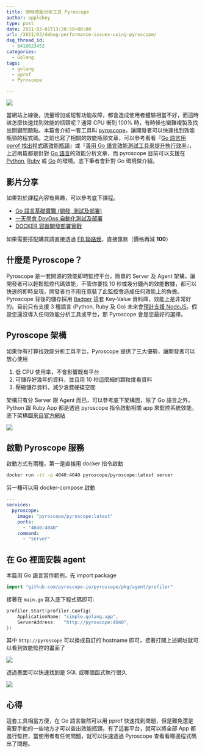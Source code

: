 ```yaml
---
title: 即時效能分析工具 Pyroscope
author: appleboy
type: post
date: 2021-03-01T13:20:59+00:00
url: /2021/03/debug-performance-issues-using-pyroscope/
dsq_thread_id:
  - 8418623452
categories:
  - Golang
tags:
  - golang
  - pprof
  - Pyroscope

---
```

![][1]

當網站上線後，流量增加或短暫功能故障，都會造成使用者體驗相當不好，而這時該怎麼快速找到效能的瓶頸呢？通常 CPU 衝到 100% 時，有時候也蠻難複製及找出關鍵問題點。本篇會介紹一套工具叫 [pyroscope][2]，讓開發者可以快速找到效能瓶頸的程式碼。之前也寫了相關的效能瓶頸文章，可以參考看看『[Go 語言用 pprof 找出程式碼效能瓶頸][3]』或『[善用 Go 語言效能測試工具來提升執行效率][4]』，上述兩篇都是針對 [Go 語言][5]的效能分析文章，而 pyroscope 目前可以支援在 [Python][6], [Ruby][7] 或 [Go][5] 的環境。底下筆者會針對 Go 環境做介紹。

<!--more-->

## 影片分享

如果對於課程內容有興趣，可以參考底下課程。

  * [Go 語言基礎實戰 (開發, 測試及部署)][8]
  * [一天學會 DevOps 自動化測試及部署][9]
  * [DOCKER 容器開發部署實戰][10]

如果需要搭配購買請直接透過 [FB 聯絡我][11]，直接匯款（價格再減 **100**）

## 什麼是 Pyroscope？

Pyroscope 是一套開源的效能即時監控平台，簡單的 Server 及 Agent 架構，讓開發者可以輕鬆監控代碼效能，不管你要找 10 秒或幾分鐘內的效能數據，都可以快速的即時呈現，開發者也不用在意裝了此監控會造成任何效能上的負擔。Pyroscope 背後的儲存採用 [Badger][12] 這套 Key-Value 資料庫，效能上是非常好的。目前只有支援 3 種語言 (Python, Ruby 及 Go) 未來會[預計支援 NodeJS][13]。假設您還沒導入任何效能分析工具或平台，那 Pyroscope 會是您最好的選擇。

## Pyroscope 架構

如果你有打算找效能分析工具平台，Pyroscope 提供了三大優勢，讓開發者可以放心使用

  1. 低 CPU 使用率，不會影響既有平台
  2. 可儲存好幾年的資料，並且用 10 秒這麼細的顆粒度看資料
  3. 壓縮儲存資料，減少浪費硬碟空間

架構只有分 Server 跟 Agent 而已，可以參考底下架構圖，除了 Go 語言之外，Python 跟 Ruby App 都是透過 pyroscope 指令啟動相關 app 來監控系統效能。底下架構圖[來自官方網站][14]

![][1] 

## 啟動 Pyroscope 服務

啟動方式有兩種，第一是直接用 docker 指令啟動

```sh
docker run -it -p 4040:4040 pyroscope/pyroscope:latest server
```

另一種可以用 docker-compose 啟動

```yaml
---
services:
  pyroscope:
    image: "pyroscope/pyroscope:latest"
    ports:
      - "4040:4040"
    command:
      - "server"
```

## 在 Go 裡面安裝 agent

本篇用 Go 語言當作範例，先 import package

```go
import "github.com/pyroscope-io/pyroscope/pkg/agent/profiler"
```

接著在 `main.go` 寫入底下程式碼即可:

```go
profiler.Start(profiler.Config{
    ApplicationName: "simple.golang.app",
    ServerAddress:   "http://pyroscope:4040",
})
```

其中 `http://pyroscope` 可以換成自訂的 hostname 即可，接著打開上述網址就可以看到效能監控的畫面了

![][15] 

透過畫面可以快速找到是 SQL 或哪個函式執行很久

![][16] 

## 心得

這套工具相當方便，在 Go 語言雖然可以用 pprof 快速找到問題，但是難免還是需要手動的一些地方才可以查出效能瓶頸，有了這套平台，就可以將全部 App 都進行監控，當使用者有任何問題，就可以快速透過 Pyroscope 查看看哪邊程式碼出了問題。

 [1]: https://lh3.googleusercontent.com/PIRK3Qj4WiToHgB0QDDf6fMHZxDmEswjWJdTIfVJ8xY7UtSau5C0mosjALev5qbJMflIfrIWsC3bPjjxHRRWQNAiFZSCLbVlin-r1-ICV-lOnopbnpRj4BiMKJnTbslpdo-n3CS2zbQ=w1920-h1080
 [2]: https://pyroscope.io/
 [3]: https://blog.wu-boy.com/2020/06/golang-benchmark-pprof/
 [4]: https://blog.wu-boy.com/2020/11/improve-parser-performance-using-go-benchmark-tool/
 [5]: https://golang.org
 [6]: https://www.python.org/
 [7]: https://www.ruby-lang.org/en/
 [8]: https://www.udemy.com/course/golang-fight/?couponCode=202102
 [9]: https://www.udemy.com/course/devops-oneday/?couponCode=202103
 [10]: https://www.udemy.com/course/docker-practice/?couponCode=202103
 [11]: http://facebook.com/appleboy46
 [12]: https://github.com/dgraph-io/badger
 [13]: https://github.com/pyroscope-io/pyroscope/issues/8
 [14]: https://pyroscope.io/docs/how-pyroscope-works
 [15]: https://lh3.googleusercontent.com/8B47gH8UdtdkP-d2nFv-kYx113Bc0r0hQ3YkPL1WJSSmqBv10J7oOXznVXOUSpj-Bd0MWCFvzw8XXhX3mEUMr8sc7ZkPQKC740ASwYAxotFDt5siStTCJXpPEcswIxTTHPA_M6uj4y4=w1920-h1080
 [16]: https://lh3.googleusercontent.com/E117n5ulSa3Iuxp_I1b-1hMjiFWx-r83xHIZ0cUHw4SDCd7MR8-VgU8FSVmXnWsetL8LZroMv016c_Llr9H3GD3gDdBtxUhKTaOD2_nqsgZD3iScy671dtDsF8Y5tmznBdYn_9sf_xU=w1920-h1080